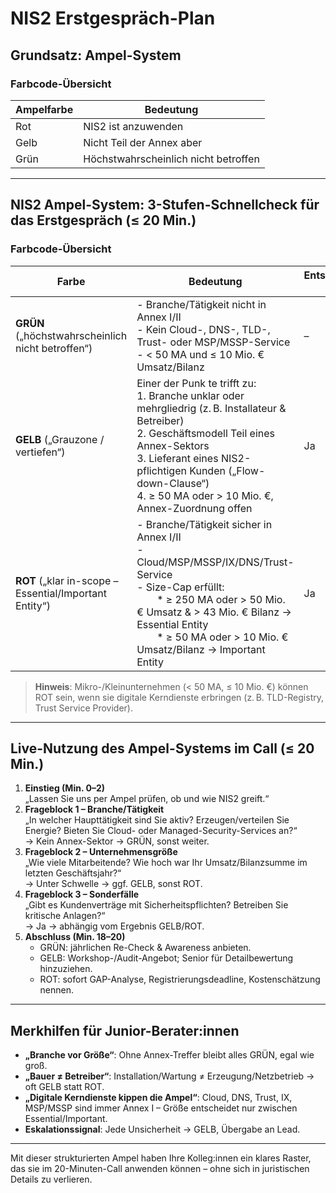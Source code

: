 # NIS2 Erstgespräch-Plan

## Grundsatz: Ampel-System

### Farbcode-Übersicht

| Ampelfarbe | Bedeutung                         |
|------------|-----------------------------------|
| Rot        | NIS2 ist anzuwenden               |
| Gelb       | Nicht Teil der Annex aber         |
| Grün       | Höchstwahrscheinlich nicht betroffen |

---

## NIS2 Ampel-System: 3-Stufen-Schnellcheck für das Erstgespräch (≤ 20 Min.)

### Farbcode-Übersicht

| Farbe                                                  | Bedeutung                                                                                                                                                                                                                                                                    | Entscheidungs-Trigger | Empfohlene Aktion im Call                                                                                                                                                                                                       |
| ------------------------------------------------------ | ---------------------------------------------------------------------------------------------------------------------------------------------------------------------------------------------------------------------------------------------------------------------------- | --------------------- | ------------------------------------------------------------------------------------------------------------------------------------------------------------------------------------------------------------------------------- |
| **GRÜN** („höchstwahrscheinlich nicht betroffen“)      | - Branche/Tätigkeit nicht in Annex I/II<br>- Kein Cloud-, DNS-, TLD-, Trust- oder MSP/MSSP-Service<br>- < 50 MA und ≤ 10 Mio. € Umsatz/Bilanz                                                                                                                                | –                     | - Ergebnis kurz dokumentieren („out of scope – Stand [Datum]“)<br>- Empfehlung: jährlicher Re-Check oder bei Geschäftsmodifikationen                                                                                            |
| **GELB** („Grauzone / vertiefen“)                      | Einer der Punk te trifft zu:<br>1. Branche unklar oder mehrgliedrig (z. B. Installateur & Betreiber)<br>2. Geschäftsmodell Teil eines Annex-Sektors<br>3. Lieferant eines NIS2-pflichtigen Kunden („Flow-down-Clause“)<br>4. ≥ 50 MA oder > 10 Mio. €, Annex-Zuordnung offen | Ja                    | - An Lead/Senior eskalieren<br>- Workshop/Gap-Analyse anbieten<br>- Keine festen Zusagen zu Fristen/Bußgeldern                                                                                                                  |
| **ROT** („klar in-scope – Essential/Important Entity“) | - Branche/Tätigkeit sicher in Annex I/II<br>- Cloud/MSP/MSSP/IX/DNS/Trust-Service<br>- Size-Cap erfüllt:<br>  * ≥ 250 MA oder > 50 Mio. € Umsatz & > 43 Mio. € Bilanz → Essential Entity<br>  * ≥ 50 MA oder > 10 Mio. € Umsatz/Bilanz → Important Entity                    | Ja                    | - Pflichten nennen: 3-Monats-Registrierung, Risikomanagement-Controls, Meldefristen (24h/72h/30d)<br>- GAP-Analyse, Roadmap & Management-Briefing anstoßen<br>- Hinweis auf Bußgelder (bis 2 % Umsatz) & Geschäftsführerhaftung |

> **Hinweis**: Mikro-/Kleinunternehmen (< 50 MA, ≤ 10 Mio. €) können ROT sein, wenn sie digitale Kerndienste erbringen (z. B. TLD-Registry, Trust Service Provider).

---

## Live-Nutzung des Ampel-Systems im Call (≤ 20 Min.)

1. **Einstieg (Min. 0–2)**  
   „Lassen Sie uns per Ampel prüfen, ob und wie NIS2 greift.“
2. **Frageblock 1 – Branche/Tätigkeit**  
   „In welcher Haupttätigkeit sind Sie aktiv? Erzeugen/verteilen Sie Energie? Bieten Sie Cloud- oder Managed-Security-Services an?“  
   → Kein Annex-Sektor → GRÜN, sonst weiter.
3. **Frageblock 2 – Unternehmensgröße**  
   „Wie viele Mitarbeitende? Wie hoch war Ihr Umsatz/Bilanzsumme im letzten Geschäftsjahr?“  
   → Unter Schwelle → ggf. GELB, sonst ROT.
4. **Frageblock 3 – Sonderfälle**  
   „Gibt es Kundenverträge mit Sicherheitspflichten? Betreiben Sie kritische Anlagen?“  
   → Ja → abhängig vom Ergebnis GELB/ROT.
5. **Abschluss (Min. 18–20)**  
   - GRÜN: jährlichen Re-Check & Awareness anbieten.  
   - GELB: Workshop-/Audit-Angebot; Senior für Detailbewertung hinzuziehen.  
   - ROT: sofort GAP-Analyse, Registrierungsdeadline, Kostenschätzung nennen.

---

## Merkhilfen für Junior-Berater:innen

- **„Branche vor Größe“**: Ohne Annex-Treffer bleibt alles GRÜN, egal wie groß.
- **„Bauer ≠ Betreiber“**: Installation/Wartung ≠ Erzeugung/Netzbetrieb → oft GELB statt ROT.
- **„Digitale Kerndienste kippen die Ampel“**: Cloud, DNS, Trust, IX, MSP/MSSP sind immer Annex I – Größe entscheidet nur zwischen Essential/Important.
- **Eskalationssignal**: Jede Unsicherheit → GELB, Übergabe an Lead.

---

Mit dieser strukturierten Ampel haben Ihre Kolleg:innen ein klares Raster, das sie im 20-Minuten-Call anwenden können – ohne sich in juristischen Details zu verlieren.